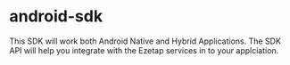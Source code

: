 # android-sdk
This SDK will work both Android Native and Hybrid Applications. The SDK API will help you integrate with the Ezetap services in to your applciation.

